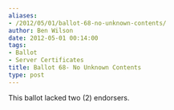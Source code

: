 ```yaml
---
aliases:
- /2012/05/01/ballot-68-no-unknown-contents/
author: Ben Wilson
date: 2012-05-01 00:14:00
tags:
- Ballot
- Server Certificates
title: Ballot 68- No Unknown Contents
type: post
---
```


This ballot lacked two (2) endorsers.